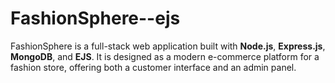 # FashionSphere--ejs
FashionSphere is a full-stack web application built with **Node.js**, **Express.js**, **MongoDB**, and **EJS**. It is designed as a modern e-commerce platform for a fashion store, offering both a customer interface and an admin panel.
